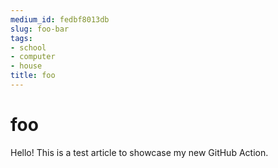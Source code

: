 ```yaml
---
medium_id: fedbf8013db
slug: foo-bar
tags:
- school
- computer
- house
title: foo
---
```


# foo
Hello! This is a test article to showcase my new GitHub Action.
